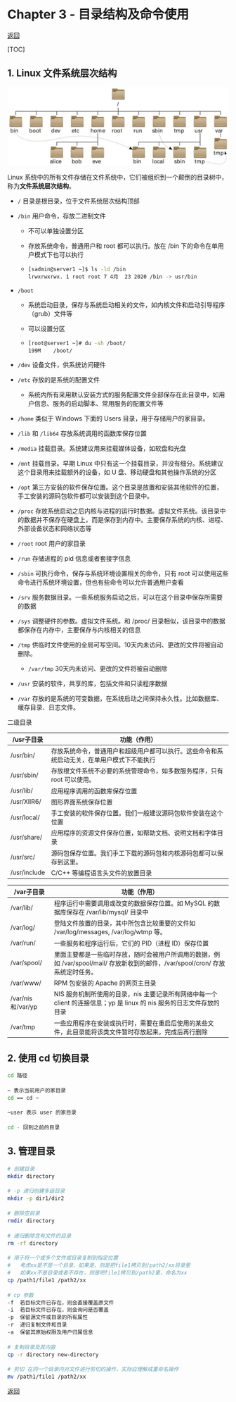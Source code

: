 # Chapter 3 - 目录结构及命令使用

[返回](../README.md)

[TOC]

## 1. Linux 文件系统层次结构

![linux-fs-hierarchy](chap03-assets/linux-fs-hierarchy.png)

Linux 系统中的所有文件存储在文件系统中，它们被组织到一个颠倒的目录树中，称为**文件系统层次结构**。

* `/` 目录是根目录，位于文件系统层次结构顶部

* `/bin` 用户命令，存放二进制文件

  * 不可以单独设置分区

  * 存放系统命令，普通用户和 root 都可以执行。放在 /bin 下的命令在单用户模式下也可以执行

  * ```sh
    [sadmin@server1 ~]$ ls -ld /bin
    lrwxrwxrwx. 1 root root 7 4月  23 2020 /bin -> usr/bin
    ```

* `/boot`  

  * 系统启动目录，保存与系统启动相关的文件，如内核文件和启动引导程序（grub）文件等

  * 可以设置分区

  * ```sh
    [root@server1 ~]# du -sh /boot/
    199M	/boot/
    ```

* `/dev` 设备文件，供系统访问硬件
* `/etc` 存放的是系统的配置文件
  * 系统内所有采用默认安装方式的服务配置文件全部保存在此目录中，如用户信息、服务的启动脚本、常用服务的配置文件等
* `/home` 类似于 Windows 下面的 Users 目录，用于存储用户的家目录。
* `/lib` 和 `/lib64` 存放系统调用的函数库保存位置
* `/media` 挂载目录。系统建议用来挂载媒体设备，如软盘和光盘
* `/mnt` 挂载目录。早期 Linux 中只有这一个挂载目录，并没有细分。系统建议这个目录用来挂载额外的设备，如 U 盘、移动硬盘和其他操作系统的分区
* `/opt` 第三方安装的软件保存位置。这个目录是放置和安装其他软件的位置，手工安装的源码包软件都可以安装到这个目录中。
* `/proc` 存放系统启动之后内核与进程的运行时数据。虚拟文件系统。该目录中的数据并不保存在硬盘上，而是保存到内存中。主要保存系统的内核、进程、外部设备状态和网络状态等
* `/root` root 用户的家目录
* `/run` 存储进程的 pid 信息或者套接字信息
* `/sbin` 可执行命令，保存与系统环境设置相关的命令，只有 root 可以使用这些命令进行系统环境设置，但也有些命令可以允许普通用户查看
* `/srv` 服务数据目录。一些系统服务启动之后，可以在这个目录中保存所需要的数据
* `/sys` 调整硬件的参数。虚拟文件系统。和 /proc/ 目录相似，该目录中的数据都保存在内存中，主要保存与内核相关的信息
* `/tmp` 供临时文件使用的全局可写空间。10天内未访问、更改的文件将被自动删除。
  * `/var/tmp` 30天内未访问、更改的文件将被自动删除
* `/usr` 安装的软件，共享的库，包括文件和只读程序数据
* `/var` 存放的是系统的可变数据，在系统启动之间保持永久性。比如数据库、缓存目录、日志文件。

二级目录

| /usr子目录   | 功能（作用）                                                 |
| ------------ | ------------------------------------------------------------ |
| /usr/bin/    | 存放系统命令，普通用户和超级用户都可以执行。这些命令和系统启动无关，在单用户模式下不能执行 |
| /usr/sbin/   | 存放根文件系统不必要的系统管理命令，如多数服务程序，只有 root 可以使用。 |
| /usr/lib/    | 应用程序调用的函数库保存位置                                 |
| /usr/XllR6/  | 图形界面系统保存位置                                         |
| /usr/local/  | 手工安装的软件保存位置。我们一般建议源码包软件安装在这个位置 |
| /usr/share/  | 应用程序的资源文件保存位置，如帮助文档、说明文档和字体目录   |
| /usr/src/    | 源码包保存位置。我们手工下载的源码包和内核源码包都可以保存到这里。 |
| /usr/include | C/C++ 等编程语言头文件的放置目录                             |

| /var子目录        | 功能（作用）                                                 |
| ----------------- | ------------------------------------------------------------ |
| /var/lib/         | 程序运行中需要调用或改变的数据保存位置。如 MySQL 的数据库保存在 /var/lib/mysql/ 目录中 |
| /var/log/         | 登陆文件放置的目录，其中所包含比较重要的文件如 /var/log/messages, /var/log/wtmp 等。 |
| /var/run/         | 一些服务和程序运行后，它们的 PID（进程 ID）保存位置          |
| /var/spool/       | 里面主要都是一些临时存放，随时会被用户所调用的数据，例如 /var/spool/mail/ 存放新收到的邮件，/var/spool/cron/ 存放系统定时任务。 |
| /var/www/         | RPM 包安装的 Apache 的网页主目录                             |
| /var/nis和/var/yp | NIS 服务机制所使用的目录，nis 主要记录所有网络中每一个 client 的连接信息；yp 是 linux 的 nis 服务的日志文件存放的目录 |
| /var/tmp          | 一些应用程序在安装或执行时，需要在重启后使用的某些文件，此目录能将该类文件暂时存放起来，完成后再行删除 |

## 2. 使用 cd 切换目录

```sh
cd 路径

~ 表示当前用户的家目录
cd == cd ~

~user 表示 user 的家目录

cd - 回到之前的目录
```

## 3. 管理目录

```sh
# 创建目录
mkdir directory

# -p 递归创建多级目录
mkdir -p dir1/dir2

# 删除空目录
rmdir directory

# 递归删除含有文件的目录
rm -rf directory

# 用于将一个或多个文件或目录复制到指定位置
#	考虑xx是不是一个目录，如果是，则是把file1拷贝到/path2/xx目录里
#	如果xx不是目录或者不存在，则是吧file1拷贝到/path2里，命名为xx
cp /path1/file1 /path2/xx

# cp 参数
-f	若目标文件已存在，则会直接覆盖原文件
-i	若目标文件已存在，则会询问是否覆盖
-p	保留源文件或目录的所有属性
-r	递归复制文件和目录
-a	保留其原始权限及用户归属信息

# 复制目录及其内容
cp -r directory new-directory

# 剪切 在同一个目录内对文件进行剪切的操作，实际应理解成重命名操作
mv /path1/file1 /path2/xx
```

[返回](../README.md)